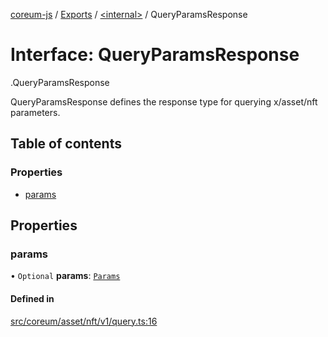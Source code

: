 [coreum-js](../README.md) / [Exports](../modules.md) / [<internal\>](../modules/internal_.md) / QueryParamsResponse

# Interface: QueryParamsResponse

[<internal>](../modules/internal_.md).QueryParamsResponse

QueryParamsResponse defines the response type for querying x/asset/nft parameters.

## Table of contents

### Properties

- [params](internal_.QueryParamsResponse-1.md#params)

## Properties

### params

• `Optional` **params**: [`Params`](../modules/internal_.md#params-2)

#### Defined in

[src/coreum/asset/nft/v1/query.ts:16](https://github.com/PyramydLabs/coreum-js/blob/37d165f/src/coreum/asset/nft/v1/query.ts#L16)
